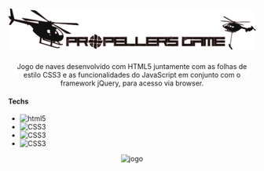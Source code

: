 <h1 align="center">
<img src="https://github.com/narelo/propellers-game/blob/main/images/logo.png?raw=true" alt="propellers game">
</h1>
<p align="center">
Jogo de naves desenvolvido com HTML5 juntamente com as folhas de estilo CSS3 e as funcionalidades do JavaScript em conjunto com o framework jQuery, para acesso via browser.
</p>
<h4>Techs</h4>
<ul>
<li><img src="https://logodownload.org/wp-content/uploads/2016/10/html5-logo-2.png" alt="html5" width="20"></li>
<li><img src="http://grupoessencial.com.br/junior_silva_page/img/habilidades/css.png" alt="CSS3" width="20"></li>
<li><img src="https://rpedro.pt/image/js.png" alt="CSS3" width="20"></li>
<li><img src="https://blog.tedioso.com/wp-content/uploads/2017/11/jquery-logo.gif" alt="CSS3" width="30"></li>
</ul>
<p align="center"><img src="https://github.com/narelo/propellers-game/blob/main/images/gif.gif?raw=true" alt="jogo"></p>
